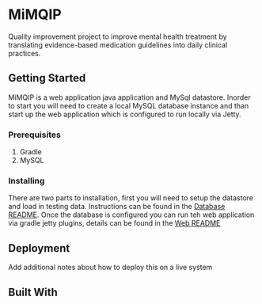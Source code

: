 # MiMQIP
Quality improvement project to improve mental health treatment by translating evidence-based medication guidelines into daily clinical practices.

## Getting Started

MiMQIP is a web application java application and MySql datastore.  Inorder to start you will need to create a local MySQL
database instance and than start up the web application which is configured to run locally via Jetty.

### Prerequisites

1. Gradle
1. MySQL

### Installing
There are two parts to installation, first you will need to setup the datastore and load in testing data.  Instructions can be found
in the [Database README](https://github.com/gregfarris/MiMQIP/blob/master/database/README.md).  Once the database is configured you can run teh web application
via gradle jetty plugins, details can be found in the [Web README](https://github.com/gregfarris/MiMQIP/blob/master/web/README.md)

## Deployment

Add additional notes about how to deploy this on a live system

## Built With
